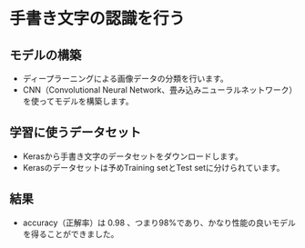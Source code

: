 # 手書き文字の認識を行う

## モデルの構築
  * ディープラーニングによる画像データの分類を行います。
  * CNN（Convolutional Neural Network、畳み込みニューラルネットワーク）を使ってモデルを構築します。
    　
## 学習に使うデータセット
  * Kerasから手書き文字のデータセットをダウンロードします。
  * Kerasのデータセットは予めTraining setとTest setに分けられています。
    
## 結果
  * accuracy（正解率）は 0.98 、つまり98%であり、かなり性能の良いモデルを得ることができました。

